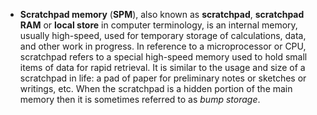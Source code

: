 - **Scratchpad memory** (**SPM**), also known as **scratchpad**, **scratchpad RAM** or **local store** in computer terminology, is an internal memory, usually high-speed, used for temporary storage of calculations, data, and other work in progress. In reference to a microprocessor or CPU, scratchpad refers to a special high-speed memory used to hold small items of data for rapid retrieval. It is similar to the usage and size of a scratchpad in life: a pad of paper for preliminary notes or sketches or writings, etc. When the scratchpad is a hidden portion of the main memory then it is sometimes referred to as *bump storage*.